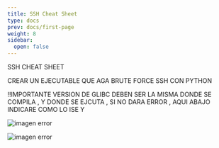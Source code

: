 ```yaml
---
title: SSH Cheat Sheet
type: docs
prev: docs/first-page
weight: 8
sidebar:
  open: false
---
```

SSH CHEAT SHEET

CREAR UN EJECUTABLE QUE AGA BRUTE FORCE SSH CON PYTHON

!!IMPORTANTE VERSION DE GLIBC
DEBEN SER LA MISMA DONDE SE COMPILA , Y DONDE SE EJCUTA , SI NO DARA ERROR , AQUI ABAJO INDICARE COMO LO ISE  Y

![imagen error](/images/red_team/linux/20241023135125.png)

![imagen error](/images/red_team/linux/20241023135142.png)
